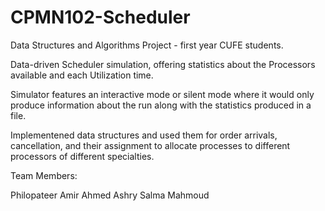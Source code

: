 # CPMN102-Scheduler

Data Structures and Algorithms Project - first year CUFE students.

Data-driven Scheduler simulation, offering statistics about the Processors available and each Utilization time.

Simulator features an interactive mode or silent mode where it would only produce information about the run along with the statistics produced in a file.

Implementened data structures and used them for order arrivals, cancellation, and their assignment to allocate processes to different processors of different specialties.

Team Members:

Philopateer Amir
Ahmed Ashry
Salma
Mahmoud
